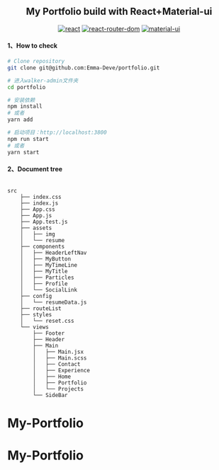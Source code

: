 <h2 align="center">My Portfolio build with React+Material-ui</h2>

<div align="center">

[![react](https://img.shields.io/badge/react-v17.0.1-%2361dafb)](https://reactjs.org/)
[![react-router-dom](https://img.shields.io/badge/react--router--dom-v5.2.0-brightgreen)](https://reacttraining.com/react-router/)
[![material-ui](https://img.shields.io/badge/%40material--ui-v4.11.2-%23764abc)](https://github.com/mui-org/material-ui)

</div>

#### 1、How to check

```bash
# Clone repository
git clone git@github.com:Emma-Deve/portfolio.git

# 进入walker-admin文件夹
cd portfolio

# 安装依赖
npm install
# 或者
yarn add

# 启动项目：http://localhost:3800
npm run start
# 或者
yarn start


```

#### 2、Document tree

```shell

src
    ├── index.css
    ├── index.js
    ├── App.css
    ├── App.js
    ├── App.test.js
    ├── assets
    │   ├── img
    │   └── resume
    ├── components
    │   ├── HeaderLeftNav
    │   ├── MyButton
    │   ├── MyTimeLine
    │   ├── MyTitle
    │   ├── Particles
    │   ├── Profile
    │   └── SocialLink
    ├── config
    │   └── resumeData.js
    ├── routeList
    ├── styles
    │   └── reset.css
    └── views
        ├── Footer
        ├── Header
        ├── Main
        │   ├── Main.jsx
        │   ├── Main.scss
        │   ├── Contact
        │   ├── Experience
        │   ├── Home
        │   ├── Portfolio
        │   └── Projects
        └── SideBar

```
# My-Portfolio
# My-Portfolio
